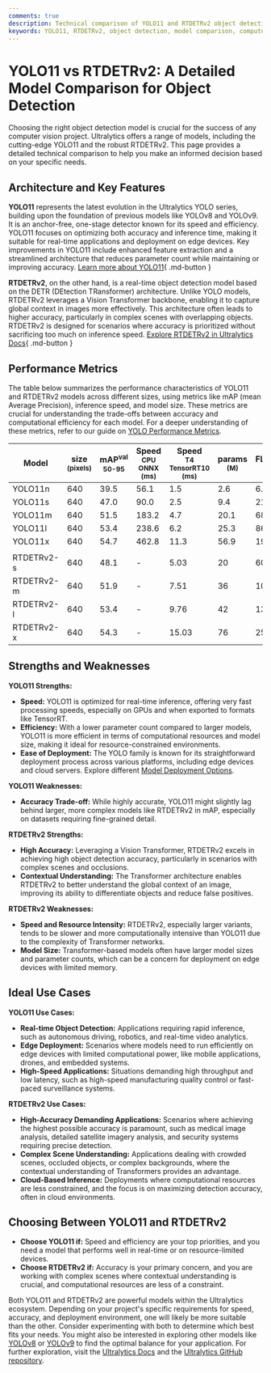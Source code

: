 ```yaml
---
comments: true
description: Technical comparison of YOLO11 and RTDETRv2 object detection models, focusing on architecture, performance, and use cases.
keywords: YOLO11, RTDETRv2, object detection, model comparison, computer vision, Ultralytics
---
```


# YOLO11 vs RTDETRv2: A Detailed Model Comparison for Object Detection

Choosing the right object detection model is crucial for the success of any computer vision project. Ultralytics offers a range of models, including the cutting-edge YOLO11 and the robust RTDETRv2. This page provides a detailed technical comparison to help you make an informed decision based on your specific needs.

<script async src="https://cdn.jsdelivr.net/npm/chart.js@3.9.1/dist/chart.min.js"></script>
<script defer src="../../javascript/benchmark.js"></script>

<canvas id="modelComparisonChart" width="1024" height="400" active-models='["YOLO11", "RTDETRv2"]'></canvas>

## Architecture and Key Features

**YOLO11** represents the latest evolution in the Ultralytics YOLO series, building upon the foundation of previous models like YOLOv8 and YOLOv9. It is an anchor-free, one-stage detector known for its speed and efficiency. YOLO11 focuses on optimizing both accuracy and inference time, making it suitable for real-time applications and deployment on edge devices. Key improvements in YOLO11 include enhanced feature extraction and a streamlined architecture that reduces parameter count while maintaining or improving accuracy. [Learn more about YOLO11](https://docs.ultralytics.com/models/yolo11){ .md-button }

**RTDETRv2**, on the other hand, is a real-time object detection model based on the DETR (DEtection TRansformer) architecture. Unlike YOLO models, RTDETRv2 leverages a Vision Transformer backbone, enabling it to capture global context in images more effectively. This architecture often leads to higher accuracy, particularly in complex scenes with overlapping objects. RTDETRv2 is designed for scenarios where accuracy is prioritized without sacrificing too much on inference speed. [Explore RTDETRv2 in Ultralytics Docs](https://docs.ultralytics.com/models/rtdetr/){ .md-button }

## Performance Metrics

The table below summarizes the performance characteristics of YOLO11 and RTDETRv2 models across different sizes, using metrics like mAP (mean Average Precision), inference speed, and model size. These metrics are crucial for understanding the trade-offs between accuracy and computational efficiency for each model. For a deeper understanding of these metrics, refer to our guide on [YOLO Performance Metrics](https://docs.ultralytics.com/guides/yolo-performance-metrics/).

| Model      | size<br><sup>(pixels) | mAP<sup>val<br>50-95 | Speed<br><sup>CPU ONNX<br>(ms) | Speed<br><sup>T4 TensorRT10<br>(ms) | params<br><sup>(M) | FLOPs<br><sup>(B) |
| ---------- | --------------------- | -------------------- | ------------------------------ | ----------------------------------- | ------------------ | ----------------- |
| YOLO11n    | 640                   | 39.5                 | 56.1                           | 1.5                                 | 2.6                | 6.5               |
| YOLO11s    | 640                   | 47.0                 | 90.0                           | 2.5                                 | 9.4                | 21.5              |
| YOLO11m    | 640                   | 51.5                 | 183.2                          | 4.7                                 | 20.1               | 68.0              |
| YOLO11l    | 640                   | 53.4                 | 238.6                          | 6.2                                 | 25.3               | 86.9              |
| YOLO11x    | 640                   | 54.7                 | 462.8                          | 11.3                                | 56.9               | 194.9             |
|            |                       |                      |                                |                                     |                    |                   |
| RTDETRv2-s | 640                   | 48.1                 | -                              | 5.03                                | 20                 | 60                |
| RTDETRv2-m | 640                   | 51.9                 | -                              | 7.51                                | 36                 | 100               |
| RTDETRv2-l | 640                   | 53.4                 | -                              | 9.76                                | 42                 | 136               |
| RTDETRv2-x | 640                   | 54.3                 | -                              | 15.03                               | 76                 | 259               |

## Strengths and Weaknesses

**YOLO11 Strengths:**

- **Speed:** YOLO11 is optimized for real-time inference, offering very fast processing speeds, especially on GPUs and when exported to formats like TensorRT.
- **Efficiency:** With a lower parameter count compared to larger models, YOLO11 is more efficient in terms of computational resources and model size, making it ideal for resource-constrained environments.
- **Ease of Deployment:** The YOLO family is known for its straightforward deployment process across various platforms, including edge devices and cloud servers. Explore different [Model Deployment Options](https://docs.ultralytics.com/guides/model-deployment-options/).

**YOLO11 Weaknesses:**

- **Accuracy Trade-off:** While highly accurate, YOLO11 might slightly lag behind larger, more complex models like RTDETRv2 in mAP, especially on datasets requiring fine-grained detail.

**RTDETRv2 Strengths:**

- **High Accuracy:** Leveraging a Vision Transformer, RTDETRv2 excels in achieving high object detection accuracy, particularly in scenarios with complex scenes and occlusions.
- **Contextual Understanding:** The Transformer architecture enables RTDETRv2 to better understand the global context of an image, improving its ability to differentiate objects and reduce false positives.

**RTDETRv2 Weaknesses:**

- **Speed and Resource Intensity:** RTDETRv2, especially larger variants, tends to be slower and more computationally intensive than YOLO11 due to the complexity of Transformer networks.
- **Model Size:** Transformer-based models often have larger model sizes and parameter counts, which can be a concern for deployment on edge devices with limited memory.

## Ideal Use Cases

**YOLO11 Use Cases:**

- **Real-time Object Detection:** Applications requiring rapid inference, such as autonomous driving, robotics, and real-time video analytics.
- **Edge Deployment:** Scenarios where models need to run efficiently on edge devices with limited computational power, like mobile applications, drones, and embedded systems.
- **High-Speed Applications:** Situations demanding high throughput and low latency, such as high-speed manufacturing quality control or fast-paced surveillance systems.

**RTDETRv2 Use Cases:**

- **High-Accuracy Demanding Applications:** Scenarios where achieving the highest possible accuracy is paramount, such as medical image analysis, detailed satellite imagery analysis, and security systems requiring precise detection.
- **Complex Scene Understanding:** Applications dealing with crowded scenes, occluded objects, or complex backgrounds, where the contextual understanding of Transformers provides an advantage.
- **Cloud-Based Inference:** Deployments where computational resources are less constrained, and the focus is on maximizing detection accuracy, often in cloud environments.

## Choosing Between YOLO11 and RTDETRv2

- **Choose YOLO11 if:** Speed and efficiency are your top priorities, and you need a model that performs well in real-time or on resource-limited devices.
- **Choose RTDETRv2 if:** Accuracy is your primary concern, and you are working with complex scenes where contextual understanding is crucial, and computational resources are less of a constraint.

Both YOLO11 and RTDETRv2 are powerful models within the Ultralytics ecosystem. Depending on your project's specific requirements for speed, accuracy, and deployment environment, one will likely be more suitable than the other. Consider experimenting with both to determine which best fits your needs. You might also be interested in exploring other models like [YOLOv8](https://docs.ultralytics.com/models/yolov8/) or [YOLOv9](https://docs.ultralytics.com/models/yolov9/) to find the optimal balance for your application. For further exploration, visit the [Ultralytics Docs](https://docs.ultralytics.com/guides/) and the [Ultralytics GitHub repository](https://github.com/ultralytics/ultralytics).
